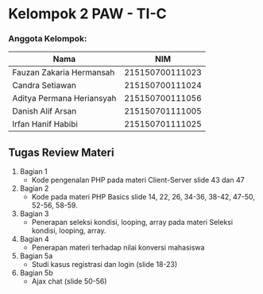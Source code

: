 # Kelompok 2 PAW - TI-C

### Anggota Kelompok:
| Nama | NIM|
|---|---|
| Fauzan Zakaria Hermansah | 215150700111023 |
| Candra Setiawan          | 215150700111024 |
| Aditya Permana Heriansyah| 215150700111056 |
| Danish Alif Arsan        | 215150701111005 |
| Irfan Hanif Habibi       | 215150701111025 |

## Tugas Review Materi
1. Bagian 1
      - Kode pengenalan PHP pada materi Client-Server slide 43 dan 47
2. Bagian 2
      - Kode pada materi PHP Basics slide 14, 22, 26, 34-36, 38-42, 47-50, 52-56, 58-59. 
3. Bagian 3
      - Penerapan seleksi kondisi, looping, array pada materi Seleksi kondisi, looping, array.
4. Bagian 4
      - Penerapan materi terhadap nilai konversi mahasiswa
5. Bagian 5a
      - Studi kasus registrasi dan login (slide 18-23)
6. Bagian 5b
      - Ajax chat (slide 50-56)
